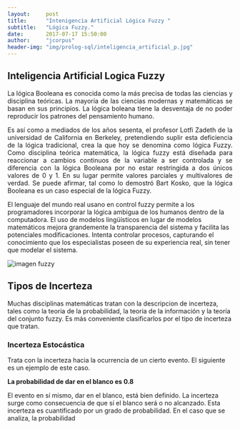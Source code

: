 ```yaml
---
layout:     post
title:      "Intenigencia Artificial Lógica Fuzzy "
subtitle:   "Lógica Fuzzy."
date:       2017-07-17 15:50:00
author:     "jcorpus"
header-img: "img/prolog-sql/inteligencia_artificial_p.jpg"
---
```


<h2 class="section-heading">Inteligencia Artificial Logica Fuzzy</h2>
<p style="text-align:justify;">La lógica Booleana es conocida como la más precisa de todas las ciencias y disciplina teóricas. La mayoría de las ciencias modernas
y matemáticas se basan en sus principios. La lógica boleana tiene la desventaja de no poder reproducir los patrones del pensamiento humano.
</p>
<p style="text-align:justify;">Es así como a mediados de los años sesenta, el profesor Lotfi Zadeth de la universidad de California en Berkeley, pretendiendo suplir esta deficiencia de la
lógica tradicional, crea la que hoy se denomina como lógica Fuzzy.
Como disciplina teórica matemática, la lógica fuzzy está diseñada para reaccionar a cambios continuos de la variable a ser controlada y se
diferencia con la lógica Booleana por no estar restringida a dos únicos valores de 0 y 1. En su lugar permite valores parciales y multivalores
de verdad. Se puede afirmar, tal como lo demostró Bart Kosko, que la lógica Booleana es un caso especial de la lógica Fuzzy.
</p>
<p>El lenguaje del mundo real usano en control fuzzy permite a los programadores incorporar la lógica ambigua de los humanos dentro de la computadora. El uso de modelos lingüísticos en lugar de modelos matemáticos mejora grandemente la transparencia del sistema y facilita las potenciales modificaciones. Intenta controlar procesos, capturando el conocimiento que los especialistas poseen de su experiencia real, sin tener que modelar el sistema. </p>

<img style="  display: block;margin-left: auto;margin-right: auto " src="{{ site.baseurl }}/img/prolog-sql/logica-fuzzy.gif" alt="imagen fuzzy">


<h2>Tipos de Incerteza</h2>
<p>Muchas disciplinas matemáticas tratan con la descripcion de incerteza, tales como la teoria de la probabilidad, la teoria de
la información y la teoría del conjunto fuzzy. Es más conveniente clasificarlos por el tipo de incerteza que tratan.</p>
<h3>Incerteza Estocástica</h3>
<p>Trata con la incerteza hacia la ocurrencia de un cierto evento. El siguiente es un ejemplo de este caso.</p>
<p style="font-weight:bold">La probabilidad de dar en el blanco es 0.8</p>
<p>El evento en sí mismo, dar en el blanco, está bien definido. La incerteza surge como consecuencia de que sí el blanco será o no alcanzado. Esta incerteza es cuantificado por un grado de probabilidad. En el caso que se analiza, la probabilidad </p>




